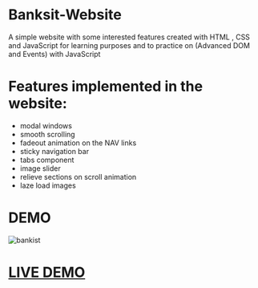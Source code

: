 # Banksit-Website
A simple website with some interested features created with HTML , CSS and JavaScript for learning purposes and to practice on (Advanced DOM and Events) with JavaScript

# Features implemented in the website:
- modal windows
- smooth scrolling
- fadeout animation on the NAV links
- sticky navigation bar
- tabs component
- image slider
- relieve sections on scroll animation
- laze load images

# DEMO
![bankist](https://user-images.githubusercontent.com/90342783/201484336-31ce079f-f4d8-4930-acb9-64216c98e5c4.png)

# [LIVE DEMO](https://bankist-site-osama-elshimy.netlify.app/)
